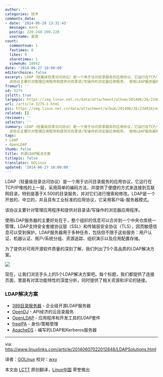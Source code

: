 ```yaml
---
author: ''
categories: 技术
comments_data:
- date: '2014-06-28 13:31:43'
  message: mark
  postip: 220.248.200.220
  username: 星夜
count:
  commentnum: 1
  favtimes: 0
  likes: 0
  sharetimes: 1
  viewnum: 10842
date: '2014-06-27 10:00:00'
editorchoice: false
excerpt: LDAP（轻量级目录访问协议）是一个用于访问目录服务的应用协议，它运行在TCP/IP堆栈的上一层，采用简单的编码方法，并提供了便捷的方式来连接到互联网目录，特别是基于X.500的目录服务，并对它们进行搜索和修改。LDAP是一个开放的、中立的，并且具有工业标准的应用协议，它采用客户端-服务器模式。
  该协议主要针对管理应用程序和提供对目录读/写操作的浏览器应用程序。 使用LDAP服务器的主要好处在于，整个组织的信息可以合并到一个中央仓库统一管理。LDAP支持安全套接协议层（SSL）和传输层安全协议（TLS），因而敏感信息可以受到保护。L
fromurl: ''
id: 3275
islctt: true
largepic: https://img.linux.net.cn/data/attachment/album/201406/26/234816j4d7q4552c7rprdy.jpg
url: /article-3275-1.html
pic: https://img.linux.net.cn/data/attachment/album/201406/26/234816j4d7q4552c7rprdy.jpg.thumb.jpg
related: []
reviewer: ''
selector: ''
summary: LDAP（轻量级目录访问协议）是一个用于访问目录服务的应用协议，它运行在TCP/IP堆栈的上一层，采用简单的编码方法，并提供了便捷的方式来连接到互联网目录，特别是基于X.500的目录服务，并对它们进行搜索和修改。LDAP是一个开放的、中立的，并且具有工业标准的应用协议，它采用客户端-服务器模式。
  该协议主要针对管理应用程序和提供对目录读/写操作的浏览器应用程序。 使用LDAP服务器的主要好处在于，整个组织的信息可以合并到一个中央仓库统一管理。LDAP支持安全套接协议层（SSL）和传输层安全协议（TLS），因而敏感信息可以受到保护。L
tags:
- LDAP
- OpenLDAP
thumb: false
title: 开源LDAP解决方案
titlepic: false
translator: GOLinux
updated: '2014-06-27 10:00:00'
---
```


LDAP（轻量级目录访问协议）是一个用于访问目录服务的应用协议，它运行在TCP/IP堆栈的上一层，采用简单的编码方法，并提供了便捷的方式来连接到互联网目录，特别是基于X.500的目录服务，并对它们进行搜索和修改。LDAP是一个开放的、中立的，并且具有工业标准的应用协议，它采用客户端-服务器模式。


该协议主要针对管理应用程序和提供对目录读/写操作的浏览器应用程序。


使用LDAP服务器的主要好处在于，整个组织的信息可以合并到一个中央仓库统一管理。LDAP支持安全套接协议层（SSL）和传输层安全协议（TLS），因而敏感信息可以受到保护。LDAP服务器用于多种任务，包括但不限于这些服务：用户认证、机器认证、用户/系统分组、资源追踪、组织演示以及应用配置存储。


为了提供对可用开源软件质量的深刻了解，我们列出了5个高品质的LDAP解决方案。


![](/data/attachment/album/201406/26/234816j4d7q4552c7rprdy.jpg)


现在，让我们浏览手头上的5个LDAP解决方案吧。每个标题，我们都提供了连接页面，里面有对其功能特性的深度分析，同时提供了相关资源和评论的链接。


### LDAP解决方案


* [389目录服务器](http://port389.org/) - 企业级开源LDAP服务器
* [OpenDJ](http://opendj.forgerock.org/) - API经济的云目录服务
* [OpenLDAP](http://www.openldap.org/) - 应用程序和开发工具的LDAP套件
* [freeIPA](http://www.freeipa.org/) - 身份/策略管理
* [ApacheDS](http://directory.apache.org/apacheds/) - 编写的LDAP和Kerberos服务器




---


via: <http://www.linuxlinks.com/article/20140607022012848/LDAPSolutions.html>


译者：[GOLinux](https://github.com/GOLinux) 校对：[wxy](https://github.com/wxy)


本文由 [LCTT](https://github.com/LCTT/TranslateProject) 原创翻译，[Linux中国](http://linux.cn/) 荣誉推出